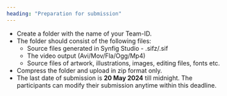 ```yaml
---
heading: "Preparation for submission"
---
```


- Create a folder with the name of your Team-ID.
- The folder should consist of the following files:
  - Source files generated in Synfig Studio - .sifz/.sif
  - The video output (Avi/Mov/Fla/Ogg/Mp4)
  - Source files of artwork, illustrations, images, editing files, fonts etc.
- Compress the folder and upload in zip format only.
- The last date of submission is **20 May 2024** till midnight. The participants can modify their submission anytime within this deadline.
